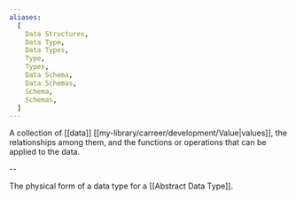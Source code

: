 ```yaml
---
aliases:
  [
    Data Structures,
    Data Type,
    Data Types,
    Type,
    Types,
    Data Schema,
    Data Schemas,
    Schema,
    Schemas,
  ]
---
```


A collection of [[data]] [[my-library/carreer/development/Value|values]], the relationships among them, and the functions or operations that can be applied to the data.

--

The physical form of a data type for a [[Abstract Data Type]].
